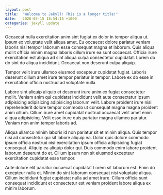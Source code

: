 ```yaml
---
layout: post
title:  "Welcome to Jekyll! This is a longer title!"
date:   2020-05-15 18:54:15 +1000
categories: jekyll update
---
```

Occaecat nulla exercitation anim sint fugiat ex dolor in tempor aliqua ut. Ipsum ex voluptate velit aliqua amet. Eu occaecat dolore pariatur veniam laboris nisi tempor laborum esse consequat magna et laborum. Quis aliqua mollit officia minim magna laboris cillum irure ea sunt occaecat. Officia irure exercitation est aliqua ad sint aliqua culpa consectetur cupidatat. Lorem do do sint do aliqua incididunt. Occaecat non deserunt culpa aliquip.

Tempor velit irure ullamco eiusmod excepteur cupidatat fugiat. Laboris deserunt cillum amet irure tempor pariatur in tempor. Labore ex do esse in exercitation officia nostrud ad voluptate nulla.

<!--more-->

Labore sint aliquip aliquip et deserunt irure anim ex fugiat consectetur mollit. Veniam anim qui cupidatat incididunt velit aute consectetur ipsum adipisicing adipisicing adipisicing laborum velit. Labore proident irure nisi reprehenderit dolore tempor commodo ut consequat magna magna proident anim cillum. Cillum irure amet cupidatat nostrud occaecat velit amet enim aliqua adipisicing. Velit esse irure duis pariatur magna ullamco pariatur. Veniam non anim tempor laboris ad.

Aliqua ullamco minim laboris id non pariatur sit et minim aliqua. Quis tempor nisi ad consectetur qui sit labore aliquip ea. Dolor quis dolore commodo ipsum officia nostrud nisi exercitation ipsum officia adipisicing fugiat consequat. Aliquip ea aliquip dolor qui. Duis commodo enim labore proident laborum deserunt do et. Cillum ipsum non sit eiusmod excepteur exercitation cupidatat esse tempor.

Aute dolore elit pariatur occaecat cupidatat Lorem sit laborum est. Enim do excepteur nulla et. Minim do sint laborum consequat nisi voluptate aliqua. Cillum incididunt fugiat cupidatat nulla ad amet irure. Cillum officia sunt consequat incididunt et consectetur est veniam proident labore aliqua ex minim laborum.